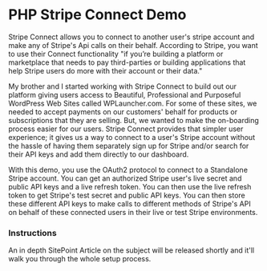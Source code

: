 PHP Stripe Connect Demo
===============

Stripe Connect allows you to connect to another user's stripe account and make any of Stripe's Api calls on their behalf. According to Stripe, you want to use their Connect functionality "if you’re building a platform or marketplace that needs to pay third-parties or building applications that help Stripe users do more with their account or their data." 

My brother and I started working with Stripe Connect to build out our platform giving users access to Beautiful, Professional and Purposeful WordPress Web Sites called WPLauncher.com. For some of these sites, we needed to accept payments on our customers' behalf for products or subscriptions that they are selling.  But, we wanted to make the on-boarding process easier for our users. Stripe Connect provides that simpler user experience; it gives us a way to connect to a user's Stripe account without the hassle of having them separately sign up for Stripe and/or search for their API keys and add them directly to our dashboard.  

With this demo, you use the OAuth2 protocol to connect to a Standalone Stripe account. You can get an authorized Stripe user's live secret and public API keys and a live refresh token. You can then use the live refresh token to get Stripe's test secret and public API keys. You can then store these different API keys to make calls to different methods of Stripe's API on behalf of these connected users in their live or test Stripe environments. 

### Instructions
An in depth SitePoint Article on the subject will be released shortly and it'll walk you through the whole setup process.
